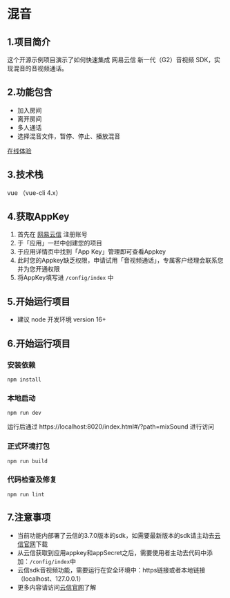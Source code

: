 # 混音

## 1.项目简介
这个开源示例项目演示了如何快速集成 网易云信 新一代（G2）音视频 SDK，实现混音的音视频通话。

## 2.功能包含

- 加入房间
- 离开房间
- 多人通话
- 选择混音文件，暂停、停止、播放混音

[在线体验](https://app.yunxin.163.com/webdemo/g2web/index.html#/?path=mixSound)

## 3.技术栈
vue （vue-cli 4.x）

## 4.获取AppKey

1. 首先在 [网易云信](https://id.163yun.com/register?h=media&t=media&clueFrom=nim&from=bdjjnim0035&referrer=https://app.yunxin.163.com/?clueFrom=nim&from=bdjjnim0035) 注册账号
2. 于「应用」一栏中创建您的项目
3. 于应用详情页中找到「App Key」管理即可查看Appkey
4. 此时您的Appkey缺乏权限，申请试用「音视频通话」，专属客户经理会联系您并为您开通权限
5. 将AppKey填写进 `/config/index` 中

## 5.开始运行项目
- 建议 node 开发环境 version 16+


## 6.开始运行项目

### 安装依赖

```
npm install
```

### 本地启动

```
npm run dev
```

运行后通过 https://localhost:8020/index.html#/?path=mixSound 进行访问

### 正式环境打包

```
npm run build
```

### 代码检查及修复

```
npm run lint
```

## 7.注意事项

- 当前功能内部署了云信的3.7.0版本的sdk，如需要最新版本的sdk请主动去[云信官网](https://yunxin.163.com/)下载
- 从云信获取到应用appkey和appSecret之后，需要使用者主动去代码中添加：`/config/index`中
- 云信sdk音视频功能，需要运行在安全环境中：https链接或者本地链接（localhost、127.0.0.1）
- 更多内容请访问[云信官网](https://yunxin.163.com/)了解
